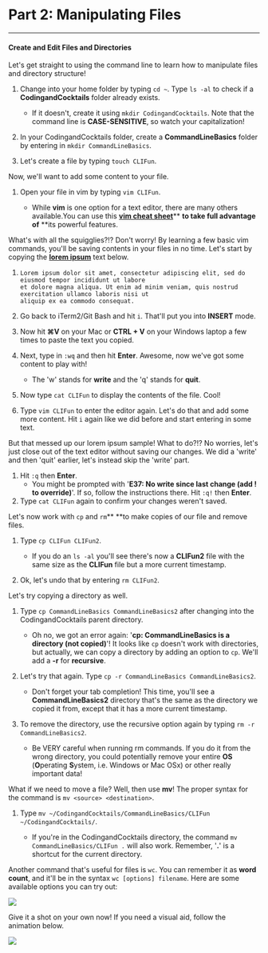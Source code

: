 # Part 2: Manipulating Files

---

#### Create and Edit Files and Directories

Let's get straight to using the command line to learn how to manipulate files and directory structure!

1. Change into your home folder by typing `cd ~`. Type `ls -al` to check if a **CodingandCocktails** folder already exists.
   * If it doesn't, create it using `mkdir CodingandCocktails`. Note that the command line is **CASE-SENSITIVE**, so watch your capitalization!
2. In your CodingandCocktails folder, create a **CommandLineBasics** folder by entering in `mkdir CommandLineBasics`.

3. Let's create a file by typing `touch CLIFun`.

Now, we'll want to add some content to your file.

1. Open your file in vim by typing `vim CLIFun`.

   * While **vim** is one option for a text editor, there are many others available.You can use this [**vim cheat sheet**](https://vim.rtorr.com/)** **to take full advantage of** **its powerful features.

What's with all the squigglies?!? Don't worry! By learning a few basic vim commands, you'll be saving contents in your files in no time. Let's start by copying the [**lorem ipsum**](https://en.wikipedia.org/wiki/Lorem_ipsum) text below.

1. ```
   Lorem ipsum dolor sit amet, consectetur adipiscing elit, sed do eiusmod tempor incididunt ut labore
   et dolore magna aliqua. Ut enim ad minim veniam, quis nostrud exercitation ullamco laboris nisi ut 
   aliquip ex ea commodo consequat.
   ```
2. Go back to iTerm2/Git Bash and hit `i`. That'll put you into **INSERT** mode.

3. Now hit **⌘V** on your Mac or **CTRL + V** on your Windows laptop a few times to paste the text you copied.

4. Next, type in `:wq` and then hit **Enter**. Awesome, now we've got some content to play with!

   * The 'w' stands for **write** and the 'q' stands for **quit**.

5. Now type `cat CLIFun` to display the contents of the file. Cool!

6. Type `vim CLIFun` to enter the editor again. Let's do that and add some more content. Hit `i` again like we did before and start entering in some text.

But that messed up our lorem ipsum sample! What to do?!? No worries, let's just close out of the text editor without saving our changes. We did a 'write' and then 'quit' earlier, let's instead skip the 'write' part.

1. Hit `:q` then **Enter**. 
   * You might be prompted with '**E37: No write since last change \(add ! to override\)**'. If so, follow the instructions there. Hit `:q!` then **Enter**. 
2. Type `cat CLIFun` again to confirm your changes weren't saved.

Let's now work with `cp` and `rm`** **to make copies of our file and remove files.

1. Type `cp CLIFun CLIFun2`.

   * If you do an `ls -al` you'll see there's now a **CLIFun2** file with the same size as the **CLIFun** file but a more current timestamp.

2. Ok, let's undo that by entering `rm CLIFun2`.

Let's try copying a directory as well.

1. Type `cp CommandLineBasics CommandLineBasics2` after changing into the CodingandCocktails parent directory.

   * Oh no, we got an error again: '**cp: CommandLineBasics is a directory \(not copied\)**'! It looks like `cp` doesn't work with directories, but actually, we can copy a directory by adding an option to `cp`. We'll add a **-r** for **recursive**. 

2. Let's try that again. Type `cp -r CommandLineBasics CommandLineBasics2`.

   * Don't forget your tab completion! This time, you'll see a **CommandLineBasics2** directory that's the same as the directory we copied it from, except that it has a more current timestamp. 

3. To remove the directory, use the recursive option again by typing `rm -r CommandLineBasics2`.

   * Be VERY careful when running rm commands. If you do it from  the wrong directory, you could potentially remove your entire **OS** \(**O**perating **S**ystem, i.e. Windows or Mac OSx\) or other really important data!

What if we need to move a file? Well, then use **mv**! The proper syntax for the command is `mv <source> <destination>`.

1. Type `mv ~/CodingandCocktails/CommandLineBasics/CLIFun ~/CodingandCocktails/`.

   * If you're in the CodingandCocktails directory, the command `mv CommandLineBasics/CLIFun .` will also work. Remember, '**.**' is a shortcut for the current directory.

Another command that's useful for files is `wc`. You can remember it as **word count**, and it'll be in the syntax `wc [options] filename`. Here are some available options you can try out:

![](/wc_options.png)

Give it a shot on your own now! If you need a visual aid, follow the animation below.

![](/assets/CLI01.gif)


